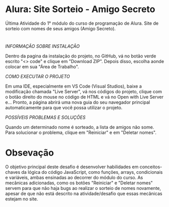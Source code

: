 # Alura: Site Sorteio - Amigo Secreto
Última Atividade do 1° módulo do curso de programação de Alura. Site de sorteio com nomes de seus amigos (Amigo Secreto).
#

*INFORMAÇÃO SOBRE INSTALAÇÃO*

Dentro da pagina da instalação do projeto, no GitHub, vá no botão verde escrito "<> code" e clique em "Download ZIP". Depois disso, escolha aonde colocar em sua "Área de Trabalho".

*COMO EXECUTAR O PROJETO*

Em uma IDE, especialmente em VS Code (Visual Studios), baixe a modificação chamada "Live Server", vá nos códigos do projeto, clique com o botão direito do mouse no código de HTML e vá no Open with Live Server e... Pronto, a página abrirá uma nova guia do seu navegador principal automaticamente para que você possa utilizar o projeto.

*POSSÍVEIS PROBLEMAS E SOLUÇÕES*

Quando um determinado nome é sorteado, a lista de amigos não some. Para solucionar o problema, clique em "Reiniciar" e em "Deletar nomes".

# Obsevação
O objetivo principal deste desafio é desenvolver habilidades em conceitos-chaves da lógica do código JavaScript, como funções, arrays, condicionais e variáveis, ambas ensinadas ao decorrer do módulo do curso. As mecânicas adicionadas, como os botões "Reiniciar" e "Deletar nomes" servem para que não haja bugs ao realizar o sorteio de nomes novamente, apesar de que não está descrito na atividade/desafio que essas mecânicas estejam no site.

